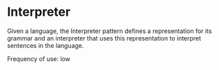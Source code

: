 # Interpreter

Given a language, the Interpreter pattern defines a representation for its grammar
and an interpreter that uses this representation to interpret sentences in the language.

Frequency of use: low